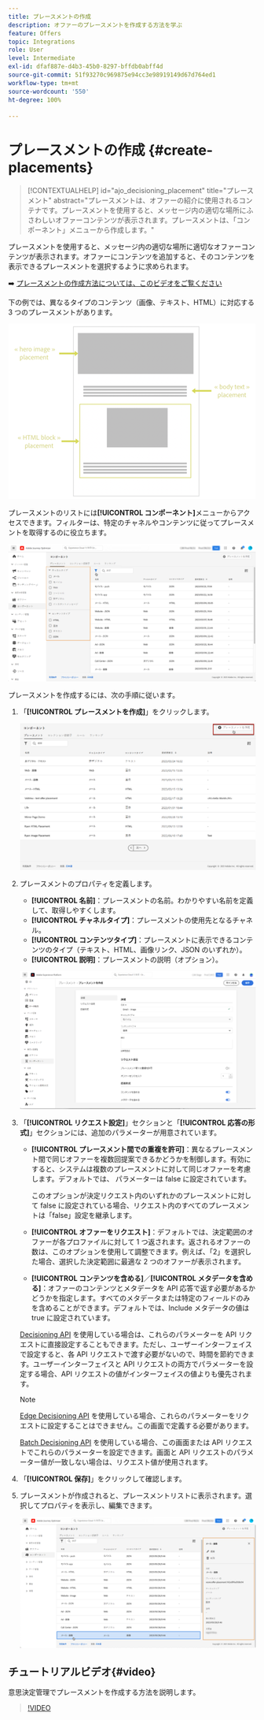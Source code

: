 ```yaml
---
title: プレースメントの作成
description: オファーのプレースメントを作成する方法を学ぶ
feature: Offers
topic: Integrations
role: User
level: Intermediate
exl-id: dfaf887e-d4b3-45b0-8297-bffdb0abff4d
source-git-commit: 51f93270c969875e94cc3e98919149d67d764ed1
workflow-type: tm+mt
source-wordcount: '550'
ht-degree: 100%

---
```


# プレースメントの作成 {#create-placements}

>[!CONTEXTUALHELP]
>id="ajo_decisioning_placement"
>title="プレースメント"
>abstract="プレースメントは、オファーの紹介に使用されるコンテナです。プレースメントを使用すると、メッセージ内の適切な場所にふさわしいオファーコンテンツが表示されます。プレースメントは、「コンポーネント」メニューから作成します。"

プレースメントを使用すると、メッセージ内の適切な場所に適切なオファーコンテンツが表示されます。オファーにコンテンツを追加すると、そのコンテンツを表示できるプレースメントを選択するように求められます。

➡️ [プレースメントの作成方法については、このビデオをご覧ください](#video)

下の例では、異なるタイプのコンテンツ（画像、テキスト、HTML）に対応する 3 つのプレースメントがあります。

![](../assets/offers_placement_schema.png)

プレースメントのリストには&#x200B;**[!UICONTROL コンポーネント]**&#x200B;メニューからアクセスできます。フィルターは、特定のチャネルやコンテンツに従ってプレースメントを取得するのに役立ちます。

![](../assets/placements_filter.png)

プレースメントを作成するには、次の手順に従います。

1. 「**[!UICONTROL プレースメントを作成]**」をクリックします。

   ![](../assets/offers_placement_creation.png)

1. プレースメントのプロパティを定義します。

   * **[!UICONTROL 名前]**：プレースメントの名前。わかりやすい名前を定義して、取得しやすくします。
   * **[!UICONTROL チャネルタイプ]**：プレースメントの使用先となるチャネル。
   * **[!UICONTROL コンテンツタイプ]**：プレースメントに表示できるコンテンツのタイプ（テキスト、HTML、画像リンク、JSON のいずれか）。
   * **[!UICONTROL 説明]**：プレースメントの説明（オプション）。

   ![](../assets/offers_placement_creation_properties.png)


1. 「**[!UICONTROL リクエスト設定]**」セクションと「**[!UICONTROL 応答の形式]**」セクションには、追加のパラメーターが用意されています。

   * **[!UICONTROL プレースメント間での重複を許可]**：異なるプレースメント間で同じオファーを複数回提案できるかどうかを制御します。有効にすると、システムは複数のプレースメントに対して同じオファーを考慮します。デフォルトでは、 パラメーターは false に設定されています。

     このオプションが決定リクエスト内のいずれかのプレースメントに対して false に設定されている場合、リクエスト内のすべてのプレースメントは「false」設定を継承します。

   * **[!UICONTROL オファーをリクエスト]**：デフォルトでは、決定範囲のオファーが各プロファイルに対して 1 つ返されます。返されるオファーの数は、このオプションを使用して調整できます。例えば、「2」を選択した場合、選択した決定範囲に最適な 2 つのオファーが表示されます。

   * **[!UICONTROL コンテンツを含める]**／**[!UICONTROL メタデータを含める]**：オファーのコンテンツとメタデータを API 応答で返す必要があるかどうかを指定します。すべてのメタデータまたは特定のフィールドのみを含めることができます。デフォルトでは、Include メタデータの値は true に設定されています。

   [Decisioning API](https://experienceleague.adobe.com/docs/journey-optimizer/using/offer-decisioning/api-reference/offer-delivery-api/decisioning-api.html?lang=ja) を使用している場合は、これらのパラメーターを API リクエストに直接設定することもできます。ただし、ユーザーインターフェイスで設定すると、各 API リクエストで渡す必要がないので、時間を節約できます。ユーザーインターフェイスと API リクエストの両方でパラメーターを設定する場合、API リクエストの値がインターフェイスの値よりも優先されます。

   >[!NOTE]
   >
   >[Edge Decisioning API](https://experienceleague.adobe.com/docs/journey-optimizer/using/offer-decisioning/api-reference/offer-delivery-api/edge-decisioning-api.html?lang=ja) を使用している場合、これらのパラメーターをリクエストに設定することはできません。この画面で定義する必要があります。
   >
   >[Batch Decisioning API](../api-reference/offer-delivery-api/batch-decisioning-api.md) を使用している場合、この画面または API リクエストでこれらのパラメーターを設定できます。画面と API リクエストのパラメーター値が一致しない場合は、リクエスト値が使用されます。

1. 「**[!UICONTROL 保存]**」をクリックして確認します。

1. プレースメントが作成されると、プレースメントリストに表示されます。選択してプロパティを表示し、編集できます。

   ![](../assets/placement_created.png)

## チュートリアルビデオ{#video}

意思決定管理でプレースメントを作成する方法を説明します。

>[!VIDEO](https://video.tv.adobe.com/v/329372?quality=12)


